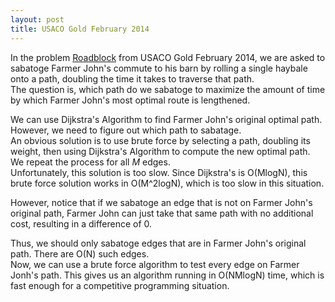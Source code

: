 ```yaml
---
layout: post
title: USACO Gold February 2014
---
```

In the problem [Roadblock](http://www.usaco.org/index.php?page=viewproblem2&cpid=400) from USACO Gold February 2014, we are asked to sabatoge Farmer John's commute to his barn by rolling a single haybale onto a path, doubling the time it takes to traverse that path.  
The question is, which path do we sabatoge to maximize the amount of time by which Farmer John's most optimal route is lengthened.  

We can use Dijkstra's Algorithm to find Farmer John's original optimal path.  
However, we need to figure out which path to sabatage.  
An obvious solution is to use brute force by selecting a path, doubling its weight, then using Dijkstra's Algorithm to compute the new optimal path. We repeat the process for all *M* edges.  
Unfortunately, this solution is too slow. Since Dijkstra's is O(MlogN), this brute force solution works in O(M^2logN), which is too slow in this situation.  

However, notice that if we sabatoge an edge that is not on Farmer John's original path, Farmer John can just take that same path with no additional cost, resulting in a difference of 0.  

Thus, we should only sabatoge edges that are in Farmer John's original path. There are O(N) such edges.  
Now, we can use a brute force algorithm to test every edge on Farmer Jonh's path. This gives us an algorithm running in O(NMlogN) time, which is fast enough for a competitive programming situation.  
